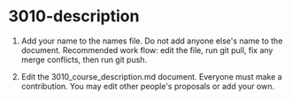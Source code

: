 # 3010-description

1) Add your name to the names file. Do not add anyone else's name to the document.
Recommended work flow: edit the file, run git pull, fix any merge conflicts, then run git push.

2) Edit the 3010_course_description.md document. Everyone must make a contribution. You may edit other people's proposals or add your own.
